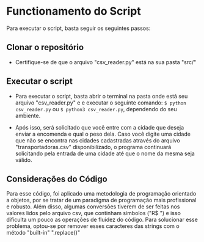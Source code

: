 # Functionamento do Script
Para executar o script, basta seguir os seguintes passos:

## Clonar o repositório
- Certifique-se de que o arquivo "csv_reader.py" está na sua pasta "src/"

## Executar o script
 - Para executar o script, basta abrir o terminal na pasta onde está seu arquivo "csv_reader.py" e e executar o seguinte comando:
 ```$ python csv_reader.py```
 ou 
 ```$ python3 csv_reader.py```, dependendo do seu ambiente.

 - Após isso, será solicitado que você entre com a cidade que deseja enviar a encomenda e qual o peso dela. Caso você digite uma cidade que não se encontra nas cidades cadastradas através do arquivo "transportadoras.csv" disponibilizado, o programa continuará solicitando pela entrada de uma cidade até que o nome da mesma seja válido.

## Considerações do Código
Para esse código, foi aplicado uma metodologia de programação orientado a objetos, por se tratar de um paradigma de programação mais profissional e robusto. Além disso, algumas conversões tiverem de ser feitas nos valores lidos pelo arquivo csv, que continham símbolos ("R$ ") e isso dificulta um pouco as operações de fluidez do código. Para solucionar esse problema, optou-se por remover esses caracteres das strings com o método "built-in" ".replace()"
